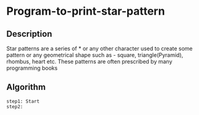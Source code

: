 # Program-to-print-star-pattern
## Description
Star patterns are a series of * or any other character used to create some pattern or any geometrical shape such as - square, triangle(Pyramid), rhombus, heart etc. These patterns are often prescribed by many programming books
## Algorithm
    step1: Start
    step2: 
